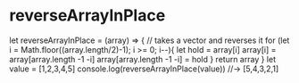 # reverseArrayInPlace

let reverseArrayInPlace = (array) => {
// takes a vector and reverses it
   for (let i = Math.floor((array.length/2)-1); i >= 0; i--){
        let hold = array[i]
        array[i] = array[array.length -1 -i]
        array[array.length -1 -i] = hold 
   }
   return array
}
let value = [1,2,3,4,5]
console.log(reverseArrayInPlace(value))
//-> [5,4,3,2,1]
